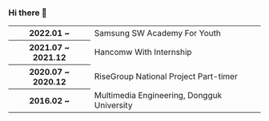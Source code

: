 ### Hi there 👋

<!--
**ruhz3/ruhz3** is a ✨ _special_ ✨ repository because its `README.md` (this file) appears on your GitHub profile.

Here are some ideas to get you started:

- 🔭 I’m currently working on ...
- 🌱 I’m currently learning ...
- 👯 I’m looking to collaborate on ...
- 🤔 I’m looking for help with ...
- 💬 Ask me about ...
- 📫 How to reach me: ...
- 😄 Pronouns: ...
- ⚡ Fun fact: ...
-->
<table>
  <tr>
    <th>2022.01 ~ </th>
    <td>Samsung SW Academy For Youth</td>
  </tr>
  <tr>
    <th>2021.07 ~ 2021.12</th>
    <td>Hancomw With Internship</td>
  </tr>
  <tr>
    <th>2020.07 ~ 2020.12</th>
    <td>RiseGroup National Project Part-timer</td>
  </tr>
  <tr>
    <th>2016.02 ~ </th>
    <td>Multimedia Engineering, Dongguk University</td>
  </tr>
</table>
